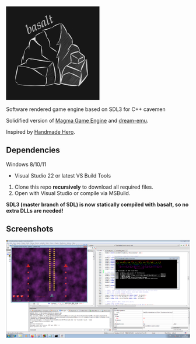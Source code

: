 ![basalt](misc/logo_small.png)

Software rendered game engine based on SDL3 for C++ cavemen

Solidified version of [Magma Game Engine](https://github.com/bramtechs/RaylibMagmaEngine) and [dream-emu](https://github.com/bramtechs/dream-emu).

Inspired by [Handmade Hero](https://handmadehero.org/).

## Dependencies

Windows 8/10/11

- Visual Studio 22 or latest VS Build Tools

1. Clone this repo **recursively** to download all required files.
2. Open with Visual Studio or compile via MSBuild.

**SDL3 (master branch of SDL) is now statically compiled with basalt, so no extra DLLs are needed!**

## Screenshots

![Preview](screenshots/windows7_2.PNG)
